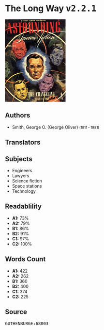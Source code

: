 # The Long Way <kbd>v2.2.1</kbd>

![](./cover.medium.jpg "")

## Authors


 - Smith, George O. (George Oliver) <small>(1911 - 1981)</small>

## Translators



## Subjects


 - Engineers
 - Lawyers
 - Science fiction
 - Space stations
 - Technology

## Readablility


 - **A1:** 73%
 - **A2:** 79%
 - **B1:** 86%
 - **B2:** 91%
 - **C1:** 97%
 - **C2:** 100%

## Words Count


 - **A1:** 422
 - **A2:** 262
 - **B1:** 360
 - **B2:** 400
 - **C1:** 374
 - **C2:** 225

## Source


<kbd>GUTHENBURGE:68003</kbd>
